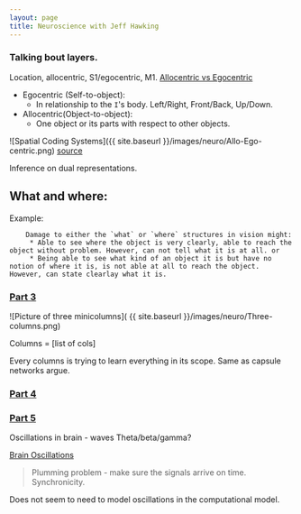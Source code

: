 ```yaml
---
layout: page
title: Neuroscience with Jeff Hawking
---
```


<!--more-->

### Talking bout layers.
Location, allocentric, S1/egocentric, M1.
[Allocentric vs Egocentric](http://www.nmr.mgh.harvard.edu/mkozhevnlab/?page_id=308)

* Egocentric (Self-to-object):
	* In relationship to the `I`'s body. Left/Right, Front/Back, Up/Down.
* Allocentric(Object-to-object):
	* One object or its parts with respect to other objects.

![Spatial Coding Systems]({{ site.baseurl }}/images/neuro/Allo-Ego-centric.png)
[source][1]

[1]: http://www.nmr.mgh.harvard.edu/mkozhevnlab/?page_id=308o 

Inference on dual representations.

What and where:
--------------

Example:

		Damage to either the `what` or `where` structures in vision might:
		 * Able to see where the object is very clearly, able to reach the object without problem. However, can not tell what it is at all. or
		 * Being able to see what kind of an object it is but have no notion of where it is, is not able at all to reach the object. However, can state clearlay what it is.


### [Part 3](https://www.youtube.com/watch?v=H82S8wjE-Nk)

![Picture of three minicolumns]( {{ site.baseurl }}/images/neuro/Three-columns.png)

Columns = [list of cols]

Every columns is trying to learn everything in its scope.
Same as capsule networks argue.

### [Part 4](https://www.youtube.com/watch?v=Q3vva3Je1-Q)


### [Part 5](https://www.youtube.com/watch?v=VHUvUflFR7w)
Oscillations in brain - waves Theta/beta/gamma? 

[Brain Oscillations](http://www.brainworksneurotherapy.com/what-are-brainwaves)

> Plumming problem - make sure the signals arrive on time. Synchronicity.

Does not seem to need to model oscillations in the computational model.


